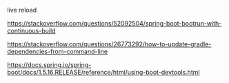 live reload

<https://stackoverflow.com/questions/52092504/spring-boot-bootrun-with-continuous-build>

<https://stackoverflow.com/questions/26773292/how-to-update-gradle-dependencies-from-command-line>

<https://docs.spring.io/spring-boot/docs/1.5.16.RELEASE/reference/html/using-boot-devtools.html>
